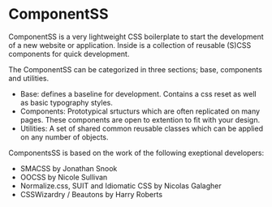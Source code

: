 ComponentSS
===========

ComponentSS is a very lightweight CSS boilerplate to start the development of a new website or application. Inside is a collection of reusable (S)CSS components for quick development.

The ComponentSS can be categorized in three sections; base, components and utilities.

- Base: defines a baseline for development. Contains a css reset as well as basic typography styles.
- Components: Prototypical srtucturs which are often replicated on many pages. These components are open to extention to fit with your design.
- Utilities: A set of shared common reusable classes which can be applied on any number of objects.


ComponentsSS is based on the work of the following exeptional developers:
- SMACSS by Jonathan Snook
- OOCSS by Nicole Sullivan
- Normalize.css, SUIT and Idiomatic CSS by Nicolas Galagher
- CSSWizardry / Beautons by Harry Roberts

